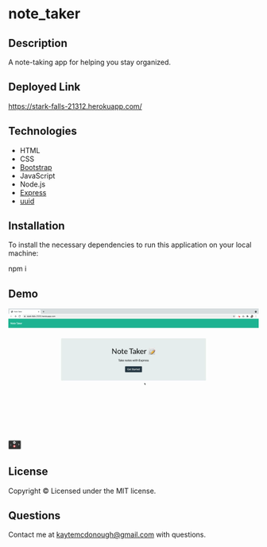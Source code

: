 # note_taker

## Description
A note-taking app for helping you stay organized.

## Deployed Link
https://stark-falls-21312.herokuapp.com/

## Technologies
* HTML
* CSS
* [Bootstrap](https://getbootstrap.com/)
* JavaScript
* Node.js
* [Express](https://expressjs.com/)
* [uuid](https://www.npmjs.com/package/uuid)

## Installation
To install the necessary dependencies to run this application on your local machine:


npm i

## Demo


![note-taker-demo](public/assets/note_taker_demo.gif)


## License
Copyright &copy; Licensed under the MIT license.

## Questions
Contact me at kaytemcdonough@gmail.com with questions.